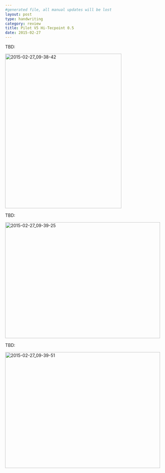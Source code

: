 ```yaml
---
#generated file, all manual updates will be lost
layout: post
type: handwriting
category: review
title: Pilot V5 Hi-Tecpoint 0.5
date: 2015-02-27
---
```



TBD:

<a href="https://www.flickr.com/photos/131463957@N06/16477962888" title="2015-02-27_09-38-42 by Silent Norwegian, on Flickr"><img src="https://farm9.staticflickr.com/8642/16477962888_b3de0991e8.jpg" width="375" height="500" alt="2015-02-27_09-38-42"></a>

TBD:

<a href="https://www.flickr.com/photos/131463957@N06/16479397999" title="2015-02-27_09-39-25 by Silent Norwegian, on Flickr"><img src="https://farm9.staticflickr.com/8625/16479397999_872510ab08.jpg" width="500" height="375" alt="2015-02-27_09-39-25"></a>

TBD:

<a href="https://www.flickr.com/photos/131463957@N06/16458238197" title="2015-02-27_09-39-51 by Silent Norwegian, on Flickr"><img src="https://farm9.staticflickr.com/8617/16458238197_a4c0e138cd.jpg" width="500" height="375" alt="2015-02-27_09-39-51"></a>

            
